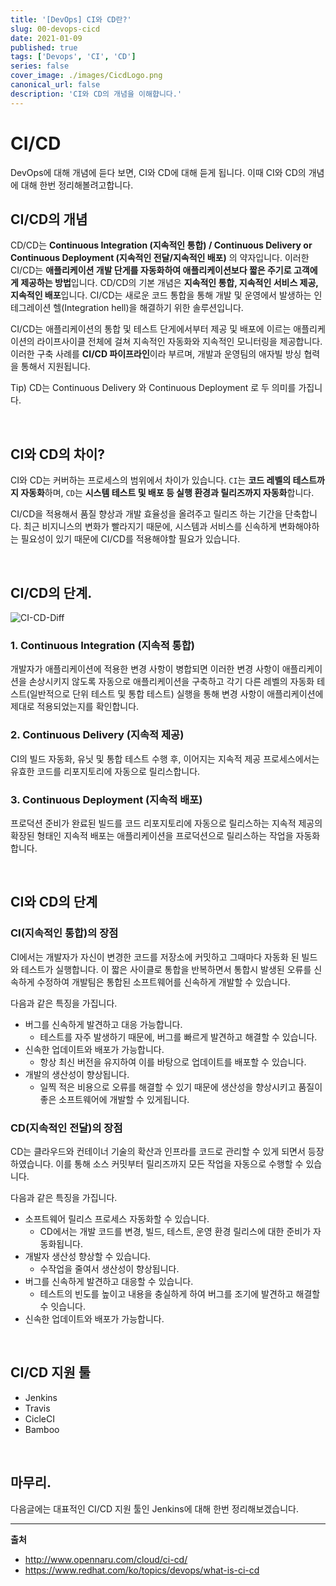 ```yaml
---
title: '[DevOps] CI와 CD란?'
slug: 00-devops-cicd
date: 2021-01-09
published: true
tags: ['Devops', 'CI', 'CD']
series: false
cover_image: ./images/CicdLogo.png
canonical_url: false
description: 'CI와 CD의 개념을 이해햡니다.'
---
```


# CI/CD

DevOps에 대해 개념에 듣다 보면, CI와 CD에 대해 듣게 됩니다. 이때 CI와 CD의 개념에 대해 한번 정리해볼려고합니다.

## CI/CD의 개념

CD/CD는 **Continuous Integration (지속적인 통합) / Continuous Delivery or Continuous Deployment (지속적인 전달/지속적인 배포)** 의 약자입니다. 이러한 CI/CD는 **애플리케이션 개발 단게를 자동화하여 애플리케이션보다 짧은 주기로 고객에게 제공하는 방법**입니다. CD/CD의 기본 개념은 **지속적인 통합, 지속적인 서비스 제공, 지속적인 배포**입니다. CI/CD는 새로운 코드 통합을 통해 개발 및 운영에서 발생하는 인테그레이션 헬(Integration hell)을 해결하기 위한 솔루션입니다.

CI/CD는 애플리케이션의 통합 및 테스트 단게에서부터 제공 및 배포에 이르는 애플리케이션의 라이프사이클 전체에 걸쳐 지속적인 자동화와 지속적인 모니터링을 제공합니다. 이러한 구축 사례를 **CI/CD 파이프라인**이라 부르며, 개발과 운영팀의 애자빌 방싱 협력을 통해서 지원됩니다.

Tip) CD는 Continuous Delivery 와 Continuous Deployment 로 두 의미를 가집니다.

<br/>

## CI와 CD의 차이?

CI와 CD는 커버하는 프로세스의 범위에서 차이가 있습니다. `CI`는 **코드 레벨의 테스트까지 자동화**하며, `CD`는 **시스템 테스트 및 배포 등 실행 환경과 릴리즈까지 자동화**합니다.

CI/CD을 적용해서 품질 향상과 개발 효율성을 올려주고 릴리즈 하는 기간을 단축합니다. 최근 비지니스의 변화가 빨라지기 때문에, 시스템과 서비스를 신속하게 변화해야하는 필요성이 있기 때문에 CI/CD를 적용해야할 필요가 있습니다.

<br/>

## CI/CD의 단계.

![CI-CD-Diff](https://user-images.githubusercontent.com/42582516/104083040-7eb3c680-527e-11eb-8865-a395f4e58df7.png)

### 1. Continuous Integration (지속적 통합)

개발자가 애플리케이션에 적용한 변경 사항이 병합되면 이러한 변경 사항이 애플리케이션을 손상시키지 않도록 자동으로 애플리케이션을 구축하고 각기 다른 레벨의 자동화 테스트(일반적으로 단위 테스트 및 통합 테스트) 실행을 통해 변경 사항이 애플리케이션에 제대로 적용되었는지를 확인합니다.

### 2. Continuous Delivery (지속적 제공)

CI의 빌드 자동화, 유닛 및 통합 테스트 수행 후, 이어지는 지속적 제공 프로세스에서는 유효한 코드를 리포지토리에 자동으로 릴리스합니다.

### 3. Continuous Deployment (지속적 배포)

프로덕션 준비가 완료된 빌드를 코드 리포지토리에 자동으로 릴리스하는 지속적 제공의 확장된 형태인 지속적 배포는 애플리케이션을 프로덕션으로 릴리스하는 작업을 자동화합니다.

<br/>

## CI와 CD의 단계

### CI(지속적인 통합)의 장점

CI에서는 개발자가 자신이 변경한 코드를 저장소에 커밋하고 그때마다 자동화 된 빌드와 테스트가 실행합니다. 이 짧은 사이클로 통합을 반복하면서 통합시 발생된 오류를 신속하게 수정하여 개발팀은 통합된 소프트웨어를 신속하게 개발할 수 있습니다.

다음과 같은 특징을 가집니다.

- 버그를 신속하게 발견하고 대응 가능합니다.
  - 테스트를 자주 발생하기 때문에, 버그를 빠르게 발견하고 해결할 수 있습니다.
- 신속한 업데이트와 배포가 가능합니다.
  - 항상 최신 버전을 유지하여 이를 바탕으로 업데이트를 배포할 수 있습니다.
- 개발의 생산성이 향상됩니다.
  - 일찍 적은 비용으로 오류를 해결할 수 있기 때문에 생산성을 향상시키고 품질이 좋은 소프트웨어에 개발할 수 있게됩니다.

### CD(지속적인 전달)의 장점

CD는 클라우드와 컨테이너 기술의 확산과 인프라를 코드로 관리할 수 있게 되면서 등장하였습니다. 이를 통해 소스 커밋부터 릴리즈까지 모든 작업을 자동으로 수행할 수 있습니다.

다음과 같은 특징을 가집니다.

- 소프트웨어 릴리스 프로세스 자동화할 수 있습니다.
  - CD에서는 개발 코드를 변경, 빌드, 테스트, 운영 환경 릴리스에 대한 준비가 자동화됩니다.
- 개발자 생산성 향상할 수 있습니다.
  - 수작업을 줄여서 생산성이 향상됩니다.
- 버그를 신속하게 발견하고 대응할 수 있습니다.
  - 테스트의 빈도를 높이고 내용을 충실하게 하여 버그를 조기에 발견하고 해결할 수 잇습니다.
- 신속한 업데이트와 배포가 가능합니다.

<br/>

## CI/CD 지원 툴

- Jenkins
- Travis
- CicleCI
- Bamboo

<br/>

## 마무리.

다음글에는 대표적인 CI/CD 지원 툴인 Jenkins에 대해 한번 정리해보겠습니다.

---

**출처**

- http://www.opennaru.com/cloud/ci-cd/
- https://www.redhat.com/ko/topics/devops/what-is-ci-cd

